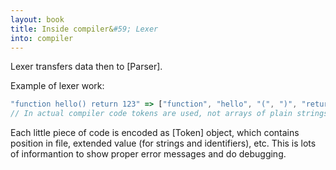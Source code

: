 ```yaml
---
layout: book
title: Inside compiler&#59; Lexer
into: compiler
---
```


<!-- TODO (from docs to here only) -->

Lexer transfers data then to [Parser].

Example of lexer work:

```ts
"function hello() return 123" => ["function", "hello", "(", ")", "return", "123"]
// In actual compiler code tokens are used, not arrays of plain strings
```

Each little piece of code is encoded as [Token] object, which contains position in file, extended value (for strings and identifiers), etc.
This is lots of informantion to show proper error messages and do debugging.

<!-- Related code: -->
